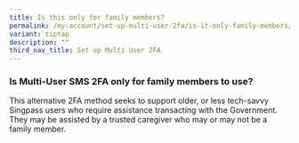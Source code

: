 ```yaml
---
title: Is this only for family members?
permalink: /my-account/set-up-multi-user-2fa/is-it-only-family-members/
variant: tiptap
description: ""
third_nav_title: Set up Multi User 2FA
---
```

<h3>Is Multi-User SMS 2FA only for family members to use?</h3>
<p>This alternative 2FA method seeks to support older, or less tech-savvy
Singpass users who require assistance transacting with the Government.
They may be assisted by a trusted caregiver who may or may not be a family
member.</p>
